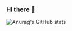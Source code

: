 ### Hi there 👋

![Anurag's GitHub stats](https://github-readme-stats.vercel.app/api?username=gradeten&show_icons=true&theme=radical)
